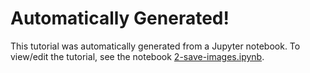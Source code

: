 # Automatically Generated!

This tutorial was automatically generated from a Jupyter notebook.
To view/edit the tutorial, see the notebook [2-save-images.ipynb](../notebooks/2-save-images.ipynb).

